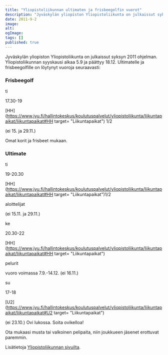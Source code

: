 ```yaml
---
title: "Yliopistoliikunnan ultimaten ja frisbeegolfin vuorot"
description: "Jyväskylän yliopiston Yliopistoliikunta on julkaissut syksyn 2011 ohjelman. Yliopistoliikunnan syyskausi alkaa 5.9 ja päättyy 18.12. Ultimatelle ja frisbeegolfille on löytynyt vuoroja seuraavasti: Frisbeegolf ti 17.30-19 HH 1/2 (ei 15. ja 29.11.) Omat korit ja frisbeet mukaan. Ultimate ti 19-20.30 HH1/2 aloittelijat (ei 15.11. ja 29.11.) ke 20.30-22 HH pelurit vuoro voimassa 7.9.-14.12. (ei 16.11.) su"
date: 2011-9-2
image:
alt:
ogImage:
tags: []
published: true
---
```

Jyväskylän yliopiston Yliopistoliikunta on julkaissut syksyn 2011 ohjelman. Yliopistoliikunnan syyskausi alkaa 5.9 ja päättyy 18.12. Ultimatelle ja frisbeegolfille on löytynyt vuoroja seuraavasti:

### Frisbeegolf

ti

17.30-19

[HH](https://www.jyu.fi/hallintokeskus/koulutuspalvelut/yliopistoliikunta/liikuntapaikat/liikuntapaikat#HH target= "Liikuntapaikat") 1/2

(ei 15. ja 29.11.)

Omat korit ja frisbeet mukaan.

### Ultimate

ti

19-20.30

[HH](https://www.jyu.fi/hallintokeskus/koulutuspalvelut/yliopistoliikunta/liikuntapaikat/liikuntapaikat#HH target= "Liikuntapaikat")1/2

aloittelijat

(ei 15.11. ja 29.11.)

ke

20.30-22

[HH](https://www.jyu.fi/hallintokeskus/koulutuspalvelut/yliopistoliikunta/liikuntapaikat/liikuntapaikat#HH target= "Liikuntapaikat")

pelurit

vuoro voimassa 7.9.-14.12. (ei 16.11.)

su

17-18

[U2](https://www.jyu.fi/hallintokeskus/koulutuspalvelut/yliopistoliikunta/liikuntapaikat/liikuntapaikat#U2 target= "Liikuntapaikat")

(ei 23.10.) Ovi lukossa. Soita ovikelloa!

Ota mukaasi musta tai valkoinen pelipaita, niin joukkueen jäsenet erottuvat paremmin.

Lisätietoja [Yliopistoliikunnan sivuilta](https://www.jyu.fi/hallintokeskus/koulutuspalvelut/yliopistoliikunta).
